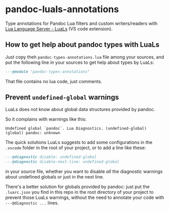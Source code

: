 # pandoc-luals-annotations

Type annotations for Pandoc Lua filters and custom writers/readers
with [Lua Language Server - LuaLs](https://luals.github.io) (VS code extension).

## How to get help about pandoc types with LuaLs

Just copy theh `pandoc-types-annotations.lua` file among your sources,
and put the following line in your sources to get help about types by LuaLs:

```lua
---@module "pandoc-types-annotations"
```

That file contains no lua code, just comments.

## Prevent `undefined-global` warnings

LuaLs does not know about global data structures provided by pandoc.

So it complains with warnings like this:

```
Undefined global `pandoc`. Lua Diagnostics. (undefined-global)
(global) pandoc: unknown
```

The quick solutions LuaLs suggests to add some configurations 
in the `.vscode` folder in the root of your project, or
to add a line like these:

```lua
---@diagnostic disable: undefined-global
---@diagnostic disable-next-line: undefined-global
```

in your source file, whether you want to disable _all_
the diagnostic warnings about undefined globals or just
in the next line.

There's a better solution for globals provided by pandoc:
just put the `.luarc.json` you find in this repo
in the root directory of your project to prevent
those LuaLs warnings, without the need to annotate
your code with `---@diagnostic ...` lines.